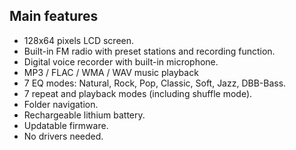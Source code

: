## Main features

-	128x64 pixels LCD screen.
-	Built-in FM radio with preset stations and recording function.
-	Digital voice recorder with built-in microphone.
-	MP3 / FLAC / WMA / WAV music playback
-	7 EQ modes: Natural, Rock, Pop, Classic, Soft, Jazz, DBB-Bass.
-	7 repeat and playback modes (including shuffle mode).
-	Folder navigation.
-	Rechargeable lithium battery.
-	Updatable firmware.
-	No drivers needed.
